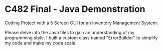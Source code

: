 # C482 Final - Java Demonstration
Coding Project with a 5 Screen GUI for an Inventory Management System. 

Please delve into the Java files to gain an understanding of my programming style.  I built a custom class named "ErrorBuilder" to 
simplify my code and make my code scale.  
